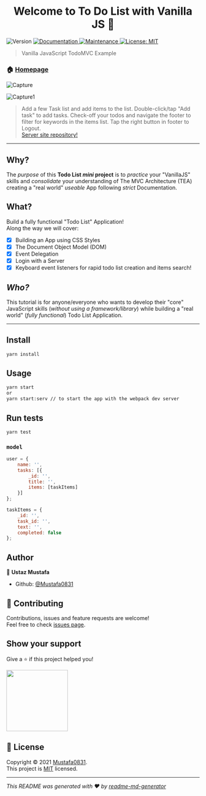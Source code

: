 <h1 align="center">Welcome to To Do List with Vanilla JS 👋</h1>
<p>
  <img alt="Version" src="https://img.shields.io/badge/version-1.0.0-blue.svg?cacheSeconds=2592000" />
  <a href="https://github.com/Mustafa0831/TodoListApp#readme">
    <img alt="Documentation" src="https://img.shields.io/badge/documentation-yes-brightgreen.svg" target="_blank" />
  </a>
  <a href="https://github.com/Mustafa0831/TodoListApp/graphs/commit-activity">
    <img alt="Maintenance" src="https://img.shields.io/badge/Maintained%3F-yes-green.svg" target="_blank" />
  </a>
  <a href="https://github.com/Mustafa0831/TodoListApp/blob/master/LICENSE">
    <img alt="License: MIT" src="https://img.shields.io/badge/License-MIT-yellow.svg" target="_blank" />
  </a>
</p>

> Vanilla JavaScript TodoMVC Example

### 🏠 [Homepage](https://github.com/lilianabulgaru3pg/TodoListApp#readme)
![Capture](https://user-images.githubusercontent.com/13253931/61716212-502eec80-ad67-11e9-9190-c5826abfe669.PNG)

![Capture1](https://user-images.githubusercontent.com/13253931/61718062-df89cf00-ad6a-11e9-81cd-3f13db4b7774.PNG)

>Add a few Task list and add items to the list. Double-click/tap "Add task" to add tasks. Check-off your todos and navigate the footer to filter for keywords in the items list. Tap the right button in footer to Logout.<br> <a href="https://github.com/Mustafa0831/Tasklist_Express_Server-Master"> Server site repository! </a>

<hr />

## Why?

The _purpose_ of this **Todo List _mini_ project**
is to _practice_ your "VanillaJS" skills and
_consolidate_ your understanding of The MVC Architecture (TEA)
creating a "real world" _useable_ App following _strict_
Documentation.

## What?

Build a fully functional "Todo List" Application! <br />
Along the way we will cover:

+ [x] Building an App using CSS Styles
+ [x] The Document Object Model (DOM)
+ [x] Event Delegation
+ [x] Login with a Server
+ [x] Keyboard event listeners for rapid todo list creation and items search!

## _Who?_

This tutorial is for anyone/everyone who wants
to develop their "core" JavaScript skills (_without using a framework/library_)
while building a "real world" (_fully functional_) Todo List Application. 

<hr />

## Install

```sh
yarn install
```

## Usage

```sh
yarn start
or 
yarn start:serv // to start the app with the webpack dev server
```

## Run tests

```sh
yarn test
```
### `model`

```js
user = {
    name: '',
    tasks: [{
        _id: '',
        title: '',
        items: [taskItems]
    }]
};

taskItems = {
    _id: '',
    task_id: '',
    text: '',
    completed: false
};
```

## Author

👤 **Ustaz Mustafa**

* Github: [@Mustafa0831](https://github.com/Mustafa0831)

## 🤝 Contributing

Contributions, issues and feature requests are welcome!<br />Feel free to check [issues page](https://github.com/lilianabulgaru3pg/TodoListApp/issues).

## Show your support

Give a ⭐️ if this project helped you!

<a href="https://www.patreon.com/Lily">
  <img src="https://c5.patreon.com/external/logo/become_a_patron_button@2x.png" width="160">
</a>

## 📝 License

Copyright © 2021 [Mustafa0831](https://github.com/Mustafa0831).<br />
This project is [MIT](https://github.com/Mustafa0831/TodoListApp/blob/master/LICENSE) licensed.

***
_This README was generated with ❤️ by [readme-md-generator](https://github.com/kefranabg/readme-md-generator)_
